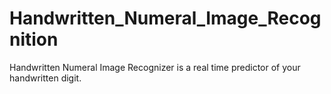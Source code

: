 # Handwritten_Numeral_Image_Recognition
Handwritten Numeral Image Recognizer is a real time predictor of your handwritten digit.
